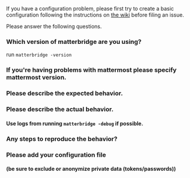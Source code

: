 If you have a configuration problem, please first try to create a basic configuration following the instructions on [the wiki](https://github.com/42wim/matterbridge/wiki/How-to-create-your-config) before filing an issue.

Please answer the following questions. 

### Which version of matterbridge are you using?
run ```matterbridge -version```

### If you're having problems with mattermost please specify mattermost version. 


### Please describe the expected behavior.


### Please describe the actual behavior. 
#### Use logs from running ```matterbridge -debug``` if possible.


### Any steps to reproduce the behavior?


### Please add your configuration file 
#### (be sure to exclude or anonymize private data (tokens/passwords))
